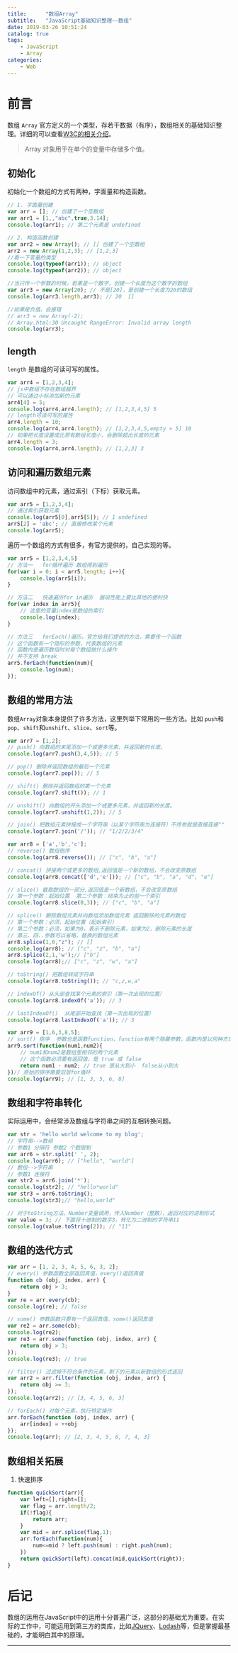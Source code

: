```yaml
---
title:      "数组Array"
subtitle:   "JavaScript基础知识整理——数组"
date: 2019-03-26 10:51:24
catalog: true
tags:
    - JavaScript
    - Array
categories: 
    - Web
---
```


# 前言

数组 `Array` 官方定义的一个类型，存若干数据（有序），数组相关的基础知识整理。详细的可以查看[W3C的相关介绍][1]。  

> Array 对象用于在单个的变量中存储多个值。  

## 初始化

初始化一个数组的方式有两种，字面量和构造函数。

```js
// 1. 字面量创建  
var arr = []; // 创建了一个空数组
var arr1 = [1,,"abc",true,3.14];
console.log(arr1); // 第二个元素是 undefined

// 2. 构造函数创建
var arr2 = new Array(); // [] 创建了一个空数组
arr2 = new Array(1,2,3); // [1,2,3]
//看一下变量的类型
console.log(typeof(arr1)); // object
console.log(typeof(arr2)); // object

//当只传一个参数的时候，若果是一个数字，创建一个长度为这个数字的数组
var arr3 = new Array(20); // 不是[20]，是创建一个长度为20的数组
console.log(arr3.length,arr3); // 20  []

//如果是负值，会报错
// arr3 = new Array(-2);
// Array.html:30 Uncaught RangeError: Invalid array length
console.log(arr3);
```

## length

`length` 是数组的可读可写的属性。  

```js
var arr4 = [1,2,3,4];
// js中数组不存在数组越界
// 可以通过小标添加新的元素
arr4[4] = 5;
console.log(arr4,arr4.length); // [1,2,3,4,5] 5
// length可读可写的属性
arr4.length = 10;
console.log(arr4,arr4.length); // [1,2,3,4,5,empty × 5] 10
// 如果把长度设置成比原有数组长度小，会删除超出长度的元素
arr4.length = 3;
console.log(arr4,arr4.length); // [1,2,3] 3
```

## 访问和遍历数组元素

访问数组中的元素，通过索引（下标）获取元素。

```js
var arr5 = [1,2,3,4];
// 通过索引获取元素
console.log(arr5[0],arr5[5]); // 1 undefined
arr5[2] = 'abc'; // 直接修改某个元素
console.log(arr5);
```

遍历一个数组的方式有很多，有官方提供的，自己实现的等。  

```js
var arr5 = [1,2,3,4,5]
// 方法一   for循环遍历 数组得到遍历  
for(var i = 0; i < arr5.length; i++){
    console.log(arr5[i]);
}

// 方法二   快速遍历for in遍历  据说性能上要比其他的便利快
for(var index in arr5){
    // 这里的变量index是数组的索引
    console.log(index);
}

// 方法三   forEach()遍历，官方给我们提供的方法，需要传一个函数
// 这个函数有一个隐形的参数，代表数组的元素
// 函数内是遍历数组时对每个数组做什么操作
// 并不支持 break
arr5.forEach(function(num){
    console.log(num);
});
```

## 数组的常用方法

数组`Array`对象本身提供了许多方法，这里列举下常用的一些方法。比如 `push`和`pop`、`shift`和`unshift`、`slice`、`sort`等。

```js
var arr7 = [1,2];
// push() 向数组的末尾添加一个或更多元素，并返回新的长度。
console.log(arr7.push(3,4,5)); // 5

// pop() 删除并返回数组的最后一个元素
console.log(arr7.pop()); // 5

// shift() 删除并返回数组的第一个元素
console.log(arr7.shift()); // 1

// unshift() 向数组的开头添加一个或更多元素，并返回新的长度。
console.log(arr7.unshift(1,2)); // 5

// join() 把数组元素拼接成一个字符串（以某个字符串为连接符）不传参就是直接连接""
console.log(arr7.join('/')); // "1/2/2/3/4"

var arr8 = ['a','b','c'];
// reverse() 数组倒序
console.log(arr8.reverse()); // ["c", "b", "a"]

// concat() 拼接两个或更多的数组,返回值是一个新的数组，不会改变原数组
console.log(arr8.concat(['d','e'])); // ["c", "b", "a", "d", "e"]

// slice() 截取数组的一部分,返回值是一个新数组，不会改变原数组
// 第一个参数：起始位置  第二个参数：结束为止的前一个索引
console.log(arr8.slice(0,3)); // ["c", "b", "a"]

// splice() 删除数组元素并向数组添加数组元素 返回删除的元素的数组
// 第一个参数：必须，起始位置（起始索引）
// 第二个参数：必须，如果为0，表示不删除元素，如果为2，删除元素的长度
// 第三、四..参数可以省略，替换的数组元素
arr8.splice(1,0,"z"); // []
console.log(arr8); // ["c", "z", "b", "a"]
arr8.splice(2,1,'w');// ["b"]
console.log(arr8);// ["c", "z", "w", "a"]

// toString() 把数组转成字符串
console.log(arr8.toString()); // "c,z,w,a"

// indexOf() 从头部查找某个元素的索引（第一次出现的位置）
console.log(arr8.indexOf('a')); // 3

// lastIndexOf()  从尾部开始查找（第一次出现的位置）
console.log(arr8.lastIndexOf('a')); // 3

var arr9 = [1,6,3,8,5];
// sort() 排序  参数也是函数function，function有两个隐藏参数，函数内是以何种方式去排序
arr9.sort(function(num1,num2){
    // num1和num2是数组里相邻的两个元素
    // 这个函数必须要有返回值，是 true 或 false
    return num1 - num2; // true 是从大到小  false从小到大
})// 原始的排序需要双层for循环
console.log(arr9); // [1, 3, 5, 6, 8]
```

## 数组和字符串转化

实际运用中，会经常涉及数组与字符串之间的互相转换问题。

```js
var str = 'hello world welcome to my blog';
// 字符串-->数组
// 参数1 分隔符 参数2 个数限制
var arr6 = str.split(' ', 2);
console.log(arr6); // ["hello", "world"]
// 数组-->字符串
// 参数1 连接符
var str2 = arr6.join('*');
console.log(str2); // "hello*world"
var str3 = arr6.toString();
console.log(str3);// "hello,world"

// 对于toString方法，Number变量调用，传入Number（整数），返回对应的进制形式
var value = 3; // 下面将十进制的数字3，转化为二进制的字符串11
console.log(value.toString(2)); // "11"
```

## 数组的迭代方式

```js
var arr = [1, 2, 3, 4, 5, 6, 3, 2];
// every() 参数函数全部返回真值，every()返回真值
function cb (obj, index, arr) {
    return obj > 3;
}
var re = arr.every(cb);
console.log(re); // false

// some() 参数函数只要有一个返回真值，some()返回真值
var re2 = arr.some(cb);
console.log(re2);
var re3 = arr.some(function (obj, index, arr) {
    return obj > 3;
});
console.log(re3); // true

// filter() 过滤掉不符合条件的元素，剩下的元素以新数组的形式返回
var arr2 = arr.filter(function (obj, index, arr) {
    return obj >= 3;
});
console.log(arr2); // [3, 4, 5, 6, 3]

// forEach() 对每个元素，执行特定操作
arr.forEach(function (obj, index, arr) {
    arr[index] = ++obj
});
console.log(arr); // [2, 3, 4, 5, 6, 7, 4, 3]
```

## 数组相关拓展

1. 快速排序

```js
function quickSort(arr){
    var left=[],right=[];
    var flag = arr.length/2;
    if(!flag){
        return arr;
    }
    var mid = arr.splice(flag,1);
    arr.forEach(function(num){
        num<=mid ? left.push(num) : right.push(num);
    })
    return quickSort(left).concat(mid,quickSort(right));
}
```


# 后记

数组的运用在JavaScript中的运用十分普遍广泛，这部分的基础尤为重要。在实际的工作中，可能运用到第三方的类库，比如[JQuery][2]、[Lodash][3]等，但是掌握最基础的，才能明白其中的原理。

---  

[1]: http://www.w3school.com.cn/jsref/jsref_obj_array.asp
[2]: http://www.w3school.com.cn/jquery/traversing_map.asp
[3]: https://www.html.cn/doc/lodash/